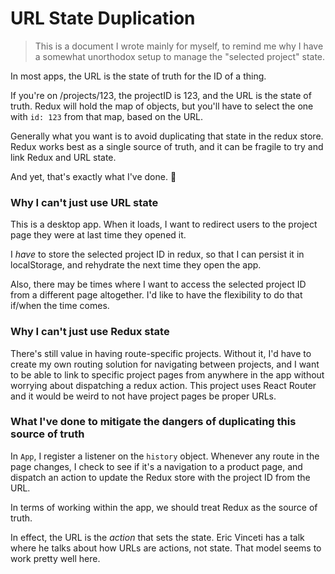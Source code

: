 # URL State Duplication

> This is a document I wrote mainly for myself, to remind me why I have a somewhat unorthodox setup to manage the "selected project" state.

In most apps, the URL is the state of truth for the ID of a thing.

If you're on /projects/123, the projectID is 123, and the URL is the state of truth. Redux will hold the map of objects, but you'll have to select the one with `id: 123` from that map, based on the URL.

Generally what you want is to avoid duplicating that state in the redux store. Redux works best as a single source of truth, and it can be fragile to try and link Redux and URL state.

And yet, that's exactly what I've done. 🤔

### Why I can't just use URL state

This is a desktop app. When it loads, I want to redirect users to the project page they were at last time they opened it.

I _have_ to store the selected project ID in redux, so that I can persist it in localStorage, and rehydrate the next time they open the app.

Also, there may be times where I want to access the selected project ID from a different page altogether. I'd like to have the flexibility to do that if/when the time comes.

### Why I can't just use Redux state

There's still value in having route-specific projects. Without it, I'd have to create my own routing solution for navigating between projects, and I want to be able to link to specific project pages from anywhere in the app without worrying about dispatching a redux action. This project uses React Router and it would be weird to not have project pages be proper URLs.

### What I've done to mitigate the dangers of duplicating this source of truth

In `App`, I register a listener on the `history` object. Whenever any route in the page changes, I check to see if it's a navigation to a product page, and dispatch an action to update the Redux store with the project ID from the URL.

In terms of working within the app, we should treat Redux as the source of truth.

In effect, the URL is the _action_ that sets the state. Eric Vinceti has a talk where he talks about how URLs are actions, not state. That model seems to work pretty well here.
